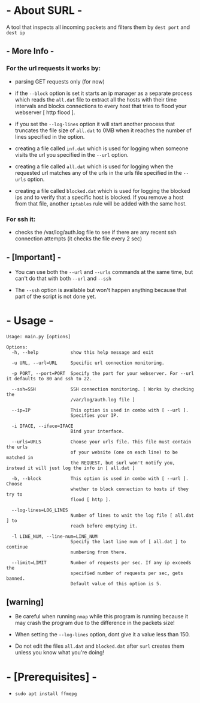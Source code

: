 # - About SURL -
A tool that inspects all incoming packets and filters them by ``` dest port ``` and ``` dest ip ```


## - More Info -
### For the url requests it works by:
  * parsing GET requests only (for now)
  
  * if the ``` --block ``` option is set it starts an ip manager as a separate process which reads the ``` all.dat ``` file to extract all the hosts with their time intervals and blocks connections to every host that tries to flood your webserver [ http flood ].
  
  * if you set the ``` --log-lines ``` option it will start another process that truncates the file size of ``` all.dat ``` to 0MB when it reaches the number of lines specified in the option.
  
  * creating a file called ``` inf.dat ``` which is used for logging when someone visits the url you specified in the  ``` --url ``` option.
  
  * creating a file called ``` all.dat ``` which is used for logging when the requested url matches any of the urls in the urls file specified in the ``` --urls ``` option.
  
  * creating a file called ``` blocked.dat ``` which is used for logging the blocked ips and to verify that a specific host is blocked. If you remove a host from that file, another ``` iptables ``` rule will be added with the same host.
  

### For ssh it:
  * checks the /var/log/auth.log file to see if there are any recent ssh connection attempts (it checks the file every 2 sec)


## - [Important] -
* You can use both the ``` --url ``` and ``` --urls ``` commands at the same time, but can't do that with both ``` --url ``` and ``` --ssh ```

* The ``` --ssh ``` option is available but won't happen anything because that part of the script is not done yet.


# - Usage -              
```
Usage: main.py [options]

Options:
  -h, --help            show this help message and exit
  
  -u URL, --url=URL     Specific url connection monitoring.
  
  -p PORT, --port=PORT  Specify the port for your webserver. For --url it defaults to 80 and ssh to 22.
  
  --ssh=SSH             SSH connection monitoring. [ Works by checking the
                        /var/log/auth.log file ]
                        
  --ip=IP               This option is used in combo with [ --url ].
                        Specifies your IP.
                        
  -i IFACE, --iface=IFACE
                        Bind your interface.
                        
  --urls=URLS           Choose your urls file. This file must contain the urls
                        of your website (one on each line) to be matched in
                        the REQUEST, but surl won't notify you, instead it will just log the info in [ all.dat ] 
                        
  -b, --block           This option is used in combo with [ --url ]. Choose
                        whether to block connection to hosts if they try to
                        flood [ http ].
                        
  --log-lines=LOG_LINES
                        Number of lines to wait the log file [ all.dat ] to
                        reach before emptying it.
                        
  -l LINE_NUM, --line-num=LINE_NUM
                        Specify the last line num of [ all.dat ] to continue
                        numbering from there.
                        
  --limit=LIMIT         Number of requests per sec. If any ip exceeds the
                        specified number of requests per sec, gets banned.
                        Default value of this option is 5.
```


## [warning]
* Be careful when running ``` nmap ```  while this program is running because it may crash the program due to the difference in the packets size!

* When setting the ``` --log-lines ``` option, dont give it a value less than 150.

* Do not edit the files ``` all.dat ``` and ``` blocked.dat ``` after ``` surl ``` creates them unless you know what you're doing!



# - [Prerequisites] -
* ``` sudo apt install ffmepg ```
